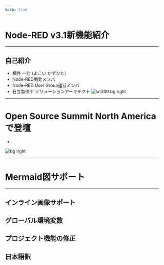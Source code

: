 ```yaml
---
marp: true
---
```

# Node-RED v3.1新機能紹介
---
## 自己紹介
- 横井 一仁 (よこい かずひと)
- Node-RED開発メンバ
- Node-RED User Group運営メンバ
- 日立製作所
  ソリューションアーキテクト
![w:300 bg right](https://nodered.jp/images/yokoi.jpg)
---
# Open Source Summit North Americaで登壇
 - 
![bg right](https://pbs.twimg.com/media/Fv4TUloWAAIEmuw?format=jpg&name=large)

---

# Mermaid図サポート
---
## インライン画像サポート

## グローバル環境変数

## プロジェクト機能の修正

## 日本語訳
